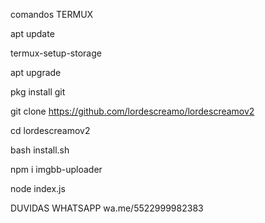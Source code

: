comandos TERMUX

apt update

termux-setup-storage

apt upgrade

pkg install git
 
git clone https://github.com/lordescreamo/lordescreamov2

cd lordescreamov2

bash install.sh

npm i imgbb-uploader
 
 node index.js




DUVIDAS WHATSAPP wa.me/5522999982383
